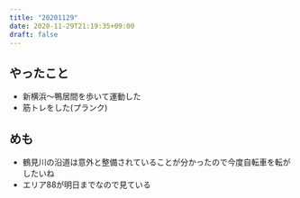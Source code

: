 ```yaml
---
title: "20201129"
date: 2020-11-29T21:19:35+09:00
draft: false
---
```


## やったこと
* 新横浜～鴨居間を歩いて運動した
* 筋トレをした(プランク)

## めも
* 鶴見川の沿道は意外と整備されていることが分かったので今度自転車を転がしたいね
* エリア88が明日までなので見ている
